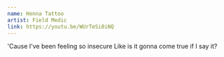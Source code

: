 ```yaml
---
name: Henna Tattoo
artist: Field Medic
link: https://youtu.be/WUrTeSi0iNQ
---
```


'Cause I've been feeling so insecure
Like is it gonna come true if I say it?
